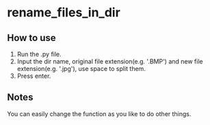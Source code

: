 # rename_files_in_dir
## How to use
1. Run the .py file.
2. Input the dir name, original file extension(e.g. '.BMP') and new file extension(e.g. '.jpg'), use space to split them.
3. Press enter.
## Notes
You can easily change the function as you like to do other things.
